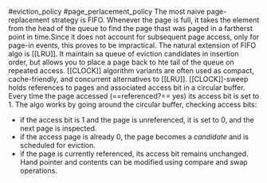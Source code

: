 #eviction_policy #page_perlacement_policy 
The most naive page-replacement strategy is FIFO.
Whenever the page is full, it takes the element from the head of the queue to find the page thast was paged in a fartherst point in time.Since it does not account for subsequent page access, only for page-in events, this proves to be impractical.
The natural extension of FIFO algo is [[LRU]]. It maintain sa queue of eviction candidates in insertion order, but allows you to place a page back to hte tail of the queue on repeated access.
[[CLOCK]] algorithm variants are often used as compact, cache-friendly, and concurrent alternatives to [[LRU]]. [[CLOCK]]-sweep holds references to pages and associated access bit in a circular buffer. Every time the page accessed (==referenced?== yes) its access bit is set to 1. The algo works by going around the circular buffer, checking access bits:
 - if the access bit is 1 and the page is unreferenced, it is set to 0, and the next page is inspected.
 - if the access page is already 0, the page becomes a *candidate* and is scheduled for eviction.
 - if the page is currently referenced, its access bit remains unchanged.
 Hand pointer  and  contents can be modified using compare and swap operations.